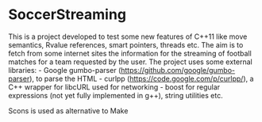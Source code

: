 SoccerStreaming
===============
This is a project developed to test some new features of C++11 like move semantics, Rvalue references, smart pointers, threads etc. The aim is to fetch from some internet sites the information for the streaming of football matches for a team requested by the user. The project uses some external libraries: 
    - Google gumbo-parser (https://github.com/google/gumbo-parser), to parse the HTML
    - curlpp (https://code.google.com/p/curlpp/), a C++ wrapper for libcURL used for networking
    - boost for regular expressions (not yet fully implemented in g++), string utilities etc.

Scons is used as alternative to Make
